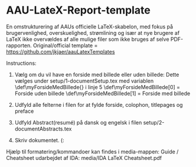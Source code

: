 # AAU-LateX-Report-template
En omstrukturering af AAUs officielle LaTeX-skabelon, med fokus på brugervenlighed, overskuelighed, strømlining og især at nye brugere af LaTeX ikke overvældes af alle mulige filer som ikke bruges af selve PDF-rapporten.
Original/official template = https://github.com/jkjaer/aauLatexTemplates

Instructions:
1. Vælg om du vil have en forside med billede eller uden billede:
Dette vælges under setup/1-documentSetup.tex med variablen \def\myForsideMedBillede{} i linje 5
\def\myForsideMedBillede[0] = Forside uden billede
\def\myForsideMedBillede[1] = Forside med billede

2. Udfyld alle felterne i filen for at fylde forside, colophon, titlepages og preface

3. Udfyld Abstract(resumé) på dansk og engelsk i filen setup/2-documentAbstracts.tex

4. Skriv dokumentet. (:

Hjælp til formatering/kommandoer kan findes i media-mappen:
Guide / Cheatsheet udarbejdet af IDA: media/IDA LaTeX Cheatsheet.pdf
